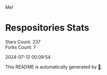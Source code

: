 Me!

# Respositories Stats
Stars Count: 237  
Forks Count: 7

2024-07-12 00:09:54  

This README is automatically generated by [🐰](https://github.com/rnitta/rnitta).

